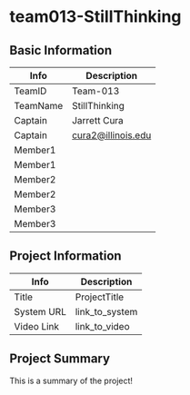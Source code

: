 # team013-StillThinking

## Basic Information

|   Info      |        Description     |
| ----------- | ---------------------- |
| TeamID      |        Team-013        |
| TeamName    |      StillThinking     |
| Captain     |       Jarrett Cura     |
| Captain     |   cura2@illinois.edu   |
| Member1     |                        |
| Member1     |                        |
| Member2     |                        |
| Member2     |                        |
| Member3     |                        |
| Member3     |                        |

## Project Information

|   Info      |        Description     |
| ----------- | ---------------------- |
|  Title      |       ProjectTitle     |
| System URL  |      link_to_system    |
| Video Link  |      link_to_video     |

## Project Summary

This is a summary of the project!
